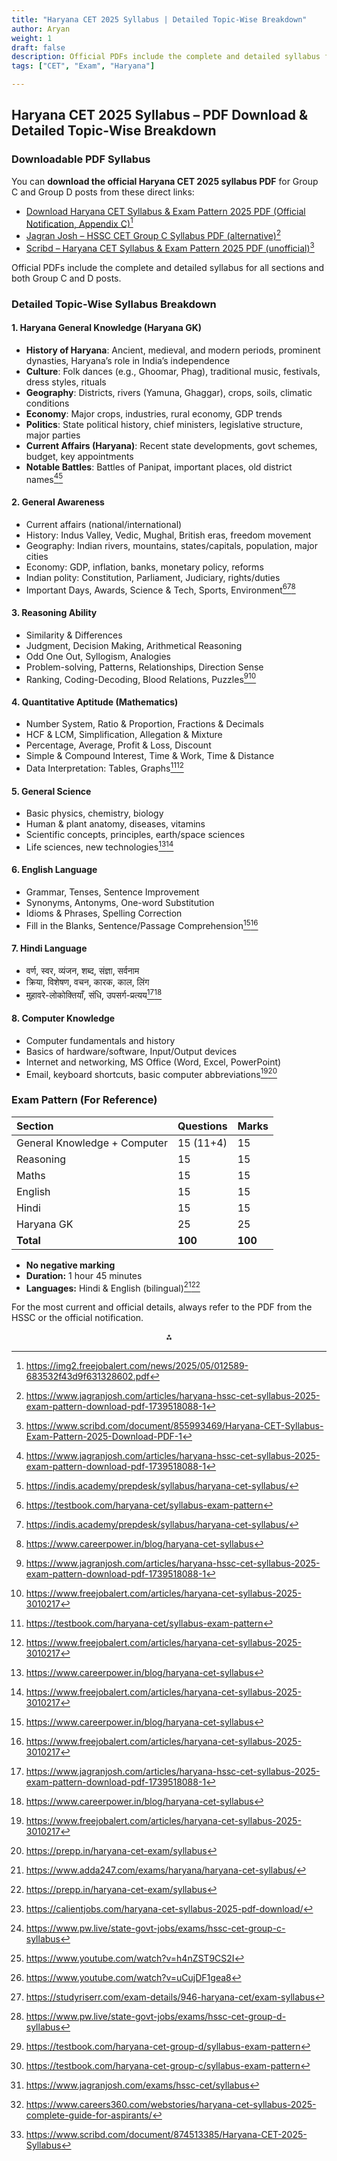 ```yaml
---
title: "Haryana CET 2025 Syllabus | Detailed Topic-Wise Breakdown"
author: Aryan
weight: 1              
draft: false
description: Official PDFs include the complete and detailed syllabus for all sections and both Group C and D posts.
tags: ["CET", "Exam", "Haryana"]

---
```



## Haryana CET 2025 Syllabus – PDF Download \& Detailed Topic-Wise Breakdown

### Downloadable PDF Syllabus

You can **download the official Haryana CET 2025 syllabus PDF** for Group C and Group D posts from these direct links:

- [Download Haryana CET Syllabus \& Exam Pattern 2025 PDF (Official Notification, Appendix C)](https://img2.freejobalert.com/news/2025/05/012589-683532f43d9f631328602.pdf)[^1]
- [Jagran Josh – HSSC CET Group C Syllabus PDF (alternative)](https://www.jagranjosh.com/articles/haryana-hssc-cet-syllabus-2025-exam-pattern-download-pdf-1739518088-1)[^2]
- [Scribd – Haryana CET Syllabus \& Exam Pattern 2025 PDF (unofficial)](https://www.scribd.com/document/855993469/Haryana-CET-Syllabus-Exam-Pattern-2025-Download-PDF-1)[^3]

Official PDFs include the complete and detailed syllabus for all sections and both Group C and D posts.

### Detailed Topic-Wise Syllabus Breakdown

#### 1. Haryana General Knowledge (Haryana GK)

- **History of Haryana**: Ancient, medieval, and modern periods, prominent dynasties, Haryana’s role in India’s independence
- **Culture**: Folk dances (e.g., Ghoomar, Phag), traditional music, festivals, dress styles, rituals
- **Geography**: Districts, rivers (Yamuna, Ghaggar), crops, soils, climatic conditions
- **Economy**: Major crops, industries, rural economy, GDP trends
- **Politics**: State political history, chief ministers, legislative structure, major parties
- **Current Affairs (Haryana)**: Recent state developments, govt schemes, budget, key appointments
- **Notable Battles**: Battles of Panipat, important places, old district names[^2][^4]


#### 2. General Awareness

- Current affairs (national/international)
- History: Indus Valley, Vedic, Mughal, British eras, freedom movement
- Geography: Indian rivers, mountains, states/capitals, population, major cities
- Economy: GDP, inflation, banks, monetary policy, reforms
- Indian polity: Constitution, Parliament, Judiciary, rights/duties
- Important Days, Awards, Science \& Tech, Sports, Environment[^5][^4][^6]


#### 3. Reasoning Ability

- Similarity \& Differences
- Judgment, Decision Making, Arithmetical Reasoning
- Odd One Out, Syllogism, Analogies
- Problem-solving, Patterns, Relationships, Direction Sense
- Ranking, Coding-Decoding, Blood Relations, Puzzles[^2][^7]


#### 4. Quantitative Aptitude (Mathematics)

- Number System, Ratio \& Proportion, Fractions \& Decimals
- HCF \& LCM, Simplification, Allegation \& Mixture
- Percentage, Average, Profit \& Loss, Discount
- Simple \& Compound Interest, Time \& Work, Time \& Distance
- Data Interpretation: Tables, Graphs[^5][^7]


#### 5. General Science

- Basic physics, chemistry, biology
- Human \& plant anatomy, diseases, vitamins
- Scientific concepts, principles, earth/space sciences
- Life sciences, new technologies[^6][^7]


#### 6. English Language

- Grammar, Tenses, Sentence Improvement
- Synonyms, Antonyms, One-word Substitution
- Idioms \& Phrases, Spelling Correction
- Fill in the Blanks, Sentence/Passage Comprehension[^6][^7]


#### 7. Hindi Language

- वर्ण, स्वर, व्यंजन, शब्द, संज्ञा, सर्वनाम
- क्रिया, विशेषण, वचन, कारक, काल, लिंग
- मुहावरे-लोकोक्तियाँ, संधि, उपसर्ग-प्रत्यय[^2][^6]


#### 8. Computer Knowledge

- Computer fundamentals and history
- Basics of hardware/software, Input/Output devices
- Internet and networking, MS Office (Word, Excel, PowerPoint)
- Email, keyboard shortcuts, basic computer abbreviations[^7][^8]


### Exam Pattern (For Reference)

| Section | Questions | Marks |
| :-- | :-- | :-- |
| General Knowledge + Computer | 15 (11+4) | 15 |
| Reasoning | 15 | 15 |
| Maths | 15 | 15 |
| English | 15 | 15 |
| Hindi | 15 | 15 |
| Haryana GK | 25 | 25 |
| **Total** | **100** | **100** |

- **No negative marking**
- **Duration:** 1 hour 45 minutes
- **Languages:** Hindi \& English (bilingual)[^9][^8]

For the most current and official details, always refer to the PDF from the HSSC or the official notification.
<span style="display:none">[^10][^11][^12][^13][^14][^15][^16][^17][^18][^19][^20]</span>

<div style="text-align: center">⁂</div>

[^1]: https://img2.freejobalert.com/news/2025/05/012589-683532f43d9f631328602.pdf

[^2]: https://www.jagranjosh.com/articles/haryana-hssc-cet-syllabus-2025-exam-pattern-download-pdf-1739518088-1

[^3]: https://www.scribd.com/document/855993469/Haryana-CET-Syllabus-Exam-Pattern-2025-Download-PDF-1

[^4]: https://indis.academy/prepdesk/syllabus/haryana-cet-syllabus/

[^5]: https://testbook.com/haryana-cet/syllabus-exam-pattern

[^6]: https://www.careerpower.in/blog/haryana-cet-syllabus

[^7]: https://www.freejobalert.com/articles/haryana-cet-syllabus-2025-3010217

[^8]: https://prepp.in/haryana-cet-exam/syllabus

[^9]: https://www.adda247.com/exams/haryana/haryana-cet-syllabus/

[^10]: https://calientjobs.com/haryana-cet-syllabus-2025-pdf-download/

[^11]: https://www.pw.live/state-govt-jobs/exams/hssc-cet-group-c-syllabus

[^12]: https://www.youtube.com/watch?v=h4nZST9CS2I

[^13]: https://www.youtube.com/watch?v=uCujDF1gea8

[^14]: https://studyriserr.com/exam-details/946-haryana-cet/exam-syllabus

[^15]: https://www.pw.live/state-govt-jobs/exams/hssc-cet-group-d-syllabus

[^16]: https://testbook.com/haryana-cet-group-d/syllabus-exam-pattern

[^17]: https://testbook.com/haryana-cet-group-c/syllabus-exam-pattern

[^18]: https://www.jagranjosh.com/exams/hssc-cet/syllabus

[^19]: https://www.careers360.com/webstories/haryana-cet-syllabus-2025-complete-guide-for-aspirants/

[^20]: https://www.scribd.com/document/874513385/Haryana-CET-2025-Syllabus

